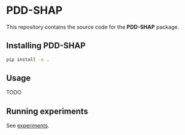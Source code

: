 # PDD-SHAP
This repository contains the source code for the **PDD-SHAP** package.

## Installing PDD-SHAP
```bash
pip install -e .
```

## Usage
TODO

## Running experiments
See [experiments](experiments/README.md).